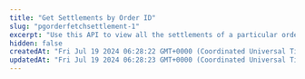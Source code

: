 ```yaml
---
title: "Get Settlements by Order ID"
slug: "pgorderfetchsettlement-1"
excerpt: "Use this API to view all the settlements of a particular order."
hidden: false
createdAt: "Fri Jul 19 2024 06:28:22 GMT+0000 (Coordinated Universal Time)"
updatedAt: "Fri Jul 19 2024 06:28:23 GMT+0000 (Coordinated Universal Time)"
---
```

